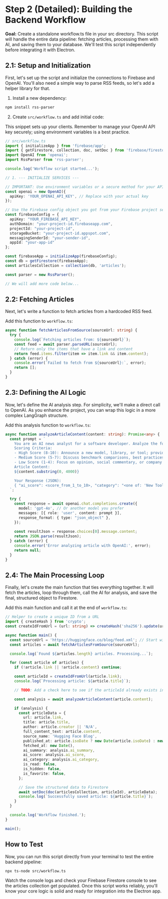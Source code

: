 # Step 2 (Detailed): Building the Backend Workflow

**Goal:** Create a standalone workflow.ts file in your src directory. This script will handle the entire data pipeline: fetching articles, processing them with AI, and saving them to your database. We'll test this script independently before integrating it with Electron.

## 2.1: Setup and Initialization

First, let's set up the script and initialize the connections to Firebase and OpenAI. You'll also need a simple way to parse RSS feeds, so let's add a helper library for that.

1. Install a new dependency:

```bash
npm install rss-parser
```

2. Create `src/workflow.ts` and add initial code:

This snippet sets up your clients. Remember to manage your OpenAI API key securely; using environment variables is a best practice.

```typescript
// src/workflow.ts
import { initializeApp } from 'firebase/app';
import { getFirestore, collection, doc, setDoc } from 'firebase/firestore';
import OpenAI from 'openai';
import RssParser from 'rss-parser';

console.log('Workflow script started...');

// 1. --- INITIALIZE SERVICES ---

// IMPORTANT: Use environment variables or a secure method for your API key in a real app.
const openai = new OpenAI({
  apiKey: 'YOUR_OPENAI_API_KEY', // Replace with your actual key
});

// Use the Firebase config object you got from your Firebase project settings.
const firebaseConfig = {
  apiKey: "YOUR_FIREBASE_API_KEY",
  authDomain: "your-project-id.firebaseapp.com",
  projectId: "your-project-id",
  storageBucket: "your-project-id.appspot.com",
  messagingSenderId: "your-sender-id",
  appId: "your-app-id"
};

const firebaseApp = initializeApp(firebaseConfig);
const db = getFirestore(firebaseApp);
const articlesCollection = collection(db, 'articles');

const parser = new RssParser();

// We will add more code below...
```

## 2.2: Fetching Articles

Next, let's write a function to fetch articles from a hardcoded RSS feed.

Add this function to `workflow.ts`:

```typescript
async function fetchArticlesFromSource(sourceUrl: string) {
  try {
    console.log(`Fetching articles from: ${sourceUrl}`);
    const feed = await parser.parseURL(sourceUrl);
    // Return only the items that have a link and content
    return feed.items.filter(item => item.link && item.content);
  } catch (error) {
    console.error(`Failed to fetch from ${sourceUrl}:`, error);
    return [];
  }
}
```

## 2.3: Defining the AI Logic

Now, let's define the AI analysis step. For simplicity, we'll make a direct call to OpenAI. As you enhance the project, you can wrap this logic in a more complex LangGraph structure.

Add this analysis function to `workflow.ts`:

```typescript
async function analyzeArticleContent(content: string): Promise<any> {
  const prompt = `
    You are an AI news analyst for a software developer. Analyze the following article and provide a score from 1-10 on its relevance. Your response must be in JSON format.
    Scoring Criteria:
    - High Score (8-10): Announce a new model, library, or tool; provide a technical tutorial.
    - Medium Score (5-7): Discuss benchmark comparisons, best practices.
    - Low Score (1-4): Focus on opinion, social commentary, or company funding.
    Article Content:
    ${content.substring(0, 4000)}

    Your Response (JSON):
    { "ai_score": <score_from_1_to_10>, "category": "<one of: 'New Tool', 'Tutorial', 'Research', 'Analysis', 'Opinion'>", "ai_summary": "<a one-sentence summary>" }
  `;

  try {
    const response = await openai.chat.completions.create({
      model: 'gpt-4o', // Or another model you prefer
      messages: [{ role: 'user', content: prompt }],
      response_format: { type: "json_object" },
    });
    
    const resultJson = response.choices[0].message.content;
    return JSON.parse(resultJson);
  } catch (error) {
    console.error('Error analyzing article with OpenAI:', error);
    return null;
  }
}
```

## 2.4: The Main Processing Loop

Finally, let's create the main function that ties everything together. It will fetch the articles, loop through them, call the AI for analysis, and save the final, structured object to Firestore.

Add this main function and call it at the end of `workflow.ts`:

```typescript
// Helper to create a unique ID from a URL
import { createHash } from 'crypto';
const createIdFromUrl = (url: string) => createHash('sha256').update(url).digest('hex');

async function main() {
  const sourceUrl = 'https://huggingface.co/blog/feed.xml'; // Start with one source
  const articles = await fetchArticlesFromSource(sourceUrl);

  console.log(`Found ${articles.length} articles. Processing...`);

  for (const article of articles) {
    if (!article.link || !article.content) continue;

    const articleId = createIdFromUrl(article.link);
    console.log(`Processing article: ${article.title}`);

    // TODO: Add a check here to see if the articleId already exists in Firestore to avoid re-processing.

    const analysis = await analyzeArticleContent(article.content);

    if (analysis) {
      const articleData = {
        url: article.link,
        title: article.title,
        author: article.creator || 'N/A',
        full_content_text: article.content,
        source_name: 'Hugging Face Blog',
        published_at: article.isoDate ? new Date(article.isoDate) : new Date(),
        fetched_at: new Date(),
        ai_summary: analysis.ai_summary,
        ai_score: analysis.ai_score,
        ai_category: analysis.ai_category,
        is_read: false,
        is_hidden: false,
        is_favorite: false,
      };

      // Save the structured data to Firestore
      await setDoc(doc(articlesCollection, articleId), articleData);
      console.log(`Successfully saved article: ${article.title}`);
    }
  }

  console.log('Workflow finished.');
}

main();
```

## How to Test

Now, you can run this script directly from your terminal to test the entire backend pipeline:

```bash
npx ts-node src/workflow.ts
```

Watch the console logs and check your Firebase Firestore console to see the articles collection get populated. Once this script works reliably, you'll know your core logic is solid and ready for integration into the Electron app.